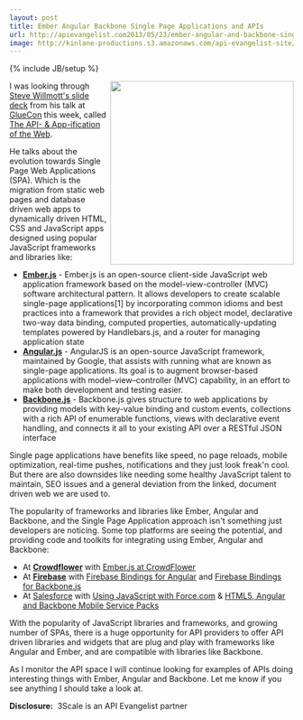 ```yaml
---
layout: post
title: Ember Angular Backbone Single Page Applications and APIs
url: http://apievangelist.com2013/05/23/ember-angular-and-backbone-single-page-applications-and-apis/
image: http://kinlane-productions.s3.amazonaws.com/api-evangelist-site/blog/single-page-web-applications.png
---
```

{% include JB/setup %}<p>
     <a href="http://www.slideshare.net/3scale/the-api-and-appification-of-the-web" target="_blank"><img src="https://s3.amazonaws.com/kinlane-productions/single-page-applications/single-page-web-applications.png"  width="325" align="right" /></a>
</p>
<p>
     I was looking through <a href="http://www.slideshare.net/3scale/the-api-and-appification-of-the-web">Steve Willmott's slide deck</a> from his talk at <a title="GlueCon" href="http://www.gluecon.com/">GlueCon</a> this week, called <a href="http://www.slideshare.net/3scale/the-api-and-appification-of-the-web">The API- &amp; App-ification of the Web</a>.
</p>
<p>
     He talks about the evolution towards Single Page Web Applications (SPA). Which is the migration <span class="GINGER_SOFATWARE_correct">from static web pages and database driven web apps to dynamically driven HTML, CSS and JavaScript apps designed using popular JavaScript frameworks and libraries like:
</p>
<ul>
     <li>
          <strong><a href="http://emberjs.com/">Ember<span class="GINGER_SOFATWARE_correct">.<span class="GINGER_SOFATWARE_correct">js</a></strong> - Ember<span class="GINGER_SOFATWARE_correct">.<span class="GINGER_SOFATWARE_correct">js is an open-source client-side JavaScript web application framework based on the model-view-controller (MVC) software architectural pattern. It allows developers to create scalable single-page applications<span class="GINGER_SOFATWARE_correct">[1] by incorporating common idioms and best practices into a framework that provides a rich object model, declarative two-way data binding, computed properties, automatically-updating templates powered by Handlebars<span class="GINGER_SOFATWARE_correct">.<span class="GINGER_SOFATWARE_correct">js, and a router for managing application state
     </li>
     <li>
          <strong><a href="http://angularjs.org/">Angular<span class="GINGER_SOFATWARE_correct">.<span class="GINGER_SOFATWARE_correct">js</a></strong> - AngularJS is an open-source JavaScript framework, maintained by Google, that assists with running what <span class="GINGER_SOFATWARE_correct">are known as single-page applications. Its goal is to augment browser-based applications with model–view–controller (MVC) capability, in an effort to make both development and testing easier.
     </li>
     <li>
          <strong><a href="http://backbonejs.org/">Backbone<span class="GINGER_SOFATWARE_correct">.<span class="GINGER_SOFATWARE_correct">js</a></strong> - Backbone<span class="GINGER_SOFATWARE_correct">.<span class="GINGER_SOFATWARE_correct">js gives structure to web applications by providing models with key-value binding and custom events, collections with a rich API of enumerable functions, views with declarative event handling, and connects it all to your existing API over a RESTful JSON interface
     </li>
</ul>
<p>
     Single page applications have benefits like speed, no page reloads, mobile optimization, real-time pushes, notifications and they just look <span class="GINGER_SOFATWARE_correct">freak'n cool. But there are also downsides like needing some healthy JavaScript talent to maintain, SEO issues and a general deviation from the linked, document driven web we are used to.
</p>
<p>
     The popularity of frameworks and libraries like Ember, Angular and Backbone, and the Single Page Application approach isn't something just developers are noticing. Some top platforms are seeing the potential, and providing code and toolkits for integrating using Ember, Angular and Backbone:
</p>
<ul>
     <li>At <strong><a href="http://crowdflower.com/">Crowdflower</a></strong> with <a href="http://blog.crowdflower.com/2013/04/ember-js-at-crowdflower/">Ember<span class="GINGER_SOFATWARE_correct">.<span class="GINGER_SOFATWARE_correct">js at CrowdFlower</a>
     </li>
     <li>At <strong><a href="https://www.firebase.com/">Firebase</a></strong> with <a href="https://www.firebase.com/blog/2013-03-29-firebase-bindings-for-angular.html">Firebase Bindings for Angular</a> and <a href="https://www.firebase.com/blog/2013-01-29-backfire-firebase-bindings-for-backbonejs.html">Firebase Bindings for Backbone<span class="GINGER_SOFATWARE_correct">.<span class="GINGER_SOFATWARE_correct">js</a>
     </li>
     <li>At <a href="http://salesforce.com">Salesforce</a> with <a href="http://blogs.developerforce.com/developer-relations/2013/03/using-javascript-with-force-com.html">Using JavaScript with Force.com</a> &amp; <a href="http://blogs.developerforce.com/developer-relations/2013/04/html5-angularjs-backbone-mobile-service-packs.html">HTML5, Angular and Backbone Mobile Service Packs</a>
     </li>
</ul>
<p>
     With the popularity of JavaScript libraries and frameworks, and growing number of <span class="GINGER_SOFATWARE_correct">SPAs, there is a huge opportunity for API providers to offer API driven libraries and widgets that are plug and play with frameworks like Angular and Ember, and are compatible with libraries like Backbone.
</p>
<p>
     As I monitor the API space I will continue looking for examples of APIs doing interesting things with Ember, Angular and Backbone. Let me know if you see anything I should take a look at.
</p>
<p>
     <strong>Disclosure:</strong>  3Scale is an API Evangelist partner
</p>
<p>
      
</p>
